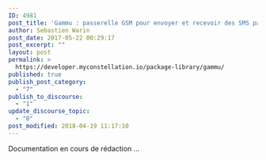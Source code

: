 ```yaml
---
ID: 4981
post_title: 'Gammu : passerelle GSM pour envoyer et recevoir des SMS par Python-Gammu'
author: Sebastien Warin
post_date: 2017-05-22 00:29:17
post_excerpt: ""
layout: post
permalink: >
  https://developer.myconstellation.io/package-library/gammu/
published: true
publish_post_category:
  - "7"
publish_to_discourse:
  - "1"
update_discourse_topic:
  - "0"
post_modified: 2018-04-19 11:17:10
---
```

Documentation en cours de rédaction …